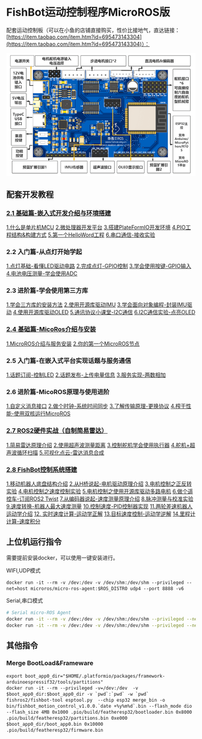 # FishBot运动控制程序MicroROS版

配套运动控制板（可以在小鱼的店铺直接购买，性价比接地气，直达链接：[https://item.taobao.com/item.htm?id=695473143304](https://item.taobao.com/item.htm?id=695473143304)）：

![](./docs/images/1670950515258-0c1474f6-2d5a-4030-a1df-87bfdff78ba5-image-resized.png)


## 配套开发教程

### [2.1 基础篇-嵌入式开发介绍与环境搭建](https://fishros.com/d2lros2/#/humble/chapt13/%E7%AB%A0%E8%8A%82%E5%AF%BC%E8%AF%BB) 

[1.什么是单片机MCU](https://fishros.com/d2lros2/#/humble/chapt13/get_started/1.%E4%BB%80%E4%B9%88%E6%98%AF%E5%8D%95%E7%89%87%E6%9C%BAMCU)
[2.微处理器开发平台](https://fishros.com/d2lros2/#/humble/chapt13/get_started/2.%E5%8D%95%E7%89%87%E6%9C%BA%E5%BC%80%E5%8F%91%E5%B9%B3%E5%8F%B0)
[3.搭建PlateFormIO开发环境](https://fishros.com/d2lros2/#/humble/chapt13/get_started/3.%E6%90%AD%E5%BB%BAPlateFormIO%E5%BC%80%E5%8F%91%E7%8E%AF%E5%A2%83)
[4.PIO工程结构&构建方式](https://fishros.com/d2lros2/#/humble/chapt13/get_started/4.PIO%E5%B7%A5%E7%A8%8B%E7%BB%93%E6%9E%84&%E6%9E%84%E5%BB%BA%E6%96%B9%E5%BC%8F)
[5.第一个HelloWord工程](https://fishros.com/d2lros2/#/humble/chapt13/get_started/5.%E7%AC%AC%E4%B8%80%E4%B8%AAHelloWord%E5%B7%A5%E7%A8%8B)
[6.串口通信-接收实验](https://fishros.com/d2lros2/#/humble/chapt13/get_started/6.%E4%B8%B2%E5%8F%A3%E9%80%9A%E4%BF%A1-%E6%8E%A5%E6%94%B6%E5%AE%9E%E9%AA%8C)

### 2.2  入门篇-从点灯开始学起 
[1.点灯基础-看懂LED驱动电路](https://fishros.com/d2lros2/#/humble/chapt13/basic/1.%E7%82%B9%E7%81%AF%E5%9F%BA%E7%A1%80-%E7%9C%8B%E6%87%82LED%E9%A9%B1%E5%8A%A8%E7%94%B5%E8%B7%AF)
[2.完成点灯-GPIO控制](https://fishros.com/d2lros2/#/humble/chapt13/basic/2.%E5%AE%8C%E6%88%90%E7%82%B9%E7%81%AFGPIO%E6%8E%A7%E5%88%B6)
[3.学会使用按键-GPIO输入](https://fishros.com/d2lros2/#/humble/chapt13/basic/3.%E5%AD%A6%E4%BC%9A%E4%BD%BF%E7%94%A8%E6%8C%89%E9%94%AEGPIO%E8%BE%93%E5%85%A5)
[4.电池电压测量-学会使用ADC](https://fishros.com/d2lros2/#/humble/chapt13/basic/4.%E7%94%B5%E6%B1%A0%E7%94%B5%E5%8E%8B%E6%B5%8B%E9%87%8F-%E5%AD%A6%E4%BC%9A%E4%BD%BF%E7%94%A8ADC)

### 2.3 进阶篇-学会使用第三方库
[1.学会三方库的安装方法](https://fishros.com/d2lros2/#/humble/chapt13/advance/1.%E5%AD%A6%E4%BC%9A%E5%AE%89%E8%A3%85%E7%AC%AC%E4%B8%89%E6%96%B9%E5%BC%80%E6%BA%90%E5%BA%93)
[2.使用开源库驱动IMU](https://fishros.com/d2lros2/#/humble/chapt13/advance/2.%E4%BD%BF%E7%94%A8%E5%BC%80%E6%BA%90%E5%BA%93%E9%A9%B1%E5%8A%A8IMU)
[3.学会面向对象编程-封装IMU驱动](https://fishros.com/d2lros2/#/humble/chapt13/advance/3.%E5%AD%A6%E4%BC%9A%E9%9D%A2%E5%90%91%E5%AF%B9%E8%B1%A1%E7%BC%96%E7%A8%8B-%E5%B0%81%E8%A3%85IMU%E9%A9%B1%E5%8A%A8)
[4.使用开源库驱动OLED](https://fishros.com/d2lros2/#/humble/chapt13/advance/4.%E4%BD%BF%E7%94%A8%E5%BC%80%E6%BA%90%E5%BA%93%E9%A9%B1%E5%8A%A8OLED)
[5.通讯协议小课堂-I2C通信](https://fishros.com/d2lros2/#/humble/chapt13/advance/5.%E9%80%9A%E8%AE%AF%E5%8D%8F%E8%AE%AE%E5%B0%8F%E8%AF%BE%E5%A0%82-I2C%E9%80%9A%E4%BF%A1)
 [6.I2C通信实验-点亮OLED](https://fishros.com/d2lros2/#/humble/chapt13/advance/6.I2C%E9%80%9A%E4%BF%A1%E5%AE%9E%E9%AA%8C-%E7%82%B9%E4%BA%AEOLED)

### [2.4 基础篇-MicoRos介绍与安装](https://fishros.com/d2lros2/#/humble/chapt14/%E7%AB%A0%E8%8A%82%E5%AF%BC%E8%AF%BB)

[1.MicroROS介绍与服务安装](https://fishros.com/d2lros2/#/humble/chapt14/basic/1.MicroROS%E4%BB%8B%E7%BB%8D%E4%B8%8E%E6%9C%8D%E5%8A%A1%E5%AE%89%E8%A3%85)
[2.你的第一个MicroROS节点](https://fishros.com/d2lros2/#/humble/chapt14/basic/2.%E4%BD%A0%E7%9A%84%E7%AC%AC%E4%B8%80%E4%B8%AAMicroROS%E8%8A%82%E7%82%B9)

### 2.5 入门篇-在嵌入式平台实现话题与服务通信
[1.话题订阅-控制LED](https://fishros.com/d2lros2/#/humble/chapt14/get_started/1.%E8%AF%9D%E9%A2%98%E8%AE%A2%E9%98%85-%E6%8E%A7%E5%88%B6LED)
[2.话题发布-上传电量信息](https://fishros.com/d2lros2/#/humble/chapt14/get_started/2.MicroROS-%E8%AF%9D%E9%A2%98%E5%8F%91%E5%B8%83%E5%AE%9E%E7%8E%B0)
[3.服务实现-两数相加](https://fishros.com/d2lros2/#/humble/chapt14/get_started/3.MicroROS-%E6%9C%8D%E5%8A%A1%E9%80%9A%E4%BF%A1%E6%9C%8D%E5%8A%A1%E7%AB%AF%E5%AE%9E%E7%8E%B0)

### 2.6 进阶篇-MicoROS原理与使用进阶
[1.自定义消息接口](https://fishros.com/d2lros2/#/humble/chapt14/advance/1.%E6%8E%A7%E5%88%B6OLED-%E8%87%AA%E5%AE%9A%E4%B9%89%E6%B6%88%E6%81%AF%E6%8E%A5%E5%8F%A3)
[2.做个时钟-系统时间同步](https://fishros.com/d2lros2/#/humble/chapt14/advance/2.%E5%81%9A%E4%B8%AA%E6%97%B6%E9%92%9F-%E7%B3%BB%E7%BB%9F%E6%97%B6%E9%97%B4%E5%90%8C%E6%AD%A5)
[3.了解传输原理-更换协议](https://fishros.com/d2lros2/#/humble/chapt14/advance/3.%E6%97%A0%E7%BA%BF%E9%80%9A%E8%AE%AF-%E4%BA%86%E8%A7%A3%E4%BC%A0%E8%BE%93%E5%8E%9F%E7%90%86)
[4.榨干性能-使用双核运行MicroROS](https://fishros.com/d2lros2/#/humble/chapt14/advance/4.%E6%A6%A8%E5%B9%B2%E6%80%A7%E8%83%BD-%E4%BD%BF%E7%94%A8%E5%8F%8C%E6%A0%B8%E8%BF%90%E8%A1%8CMicroROS)

### [2.7  ROS2硬件实战（自制简易雷达）](https://fishros.com/d2lros2/#/humble/chapt15/%E7%AB%A0%E8%8A%82%E5%AF%BC%E8%AF%BB)
[1.简易雷达原理介绍](https://fishros.com/d2lros2/#/humble/chapt15/1.%E7%AE%80%E6%98%93%E9%9B%B7%E8%BE%BE%E5%8E%9F%E7%90%86%E4%BB%8B%E7%BB%8D)
[2.使用超声波测量距离](https://fishros.com/d2lros2/#/humble/chapt15/2.%E6%B5%8B%E9%87%8F%E8%B7%9D%E7%A6%BB%E5%AD%A6%E4%BC%9A%E8%B6%85%E5%A3%B0%E6%B3%A2%E4%BC%A0%E6%84%9F%E5%99%A8)
[3.控制舵机学会使用执行器](https://fishros.com/d2lros2/#/humble/chapt15/3.%E6%8E%A7%E5%88%B6%E8%88%B5%E6%9C%BA%E5%AD%A6%E4%BC%9A%E4%BD%BF%E7%94%A8%E6%89%A7%E8%A1%8C%E5%99%A8)
[4.舵机+超声波循环扫描](https://fishros.com/d2lros2/#/humble/chapt15/4.%E8%88%B5%E6%9C%BA+%E8%B6%85%E5%A3%B0%E6%B3%A2%E5%BE%AA%E7%8E%AF%E6%89%AB%E6%8F%8F)
[5.可视化点云-雷达消息合成](https://fishros.com/d2lros2/#/humble/chapt15/5.%E5%8F%AF%E8%A7%86%E5%8C%96%E7%82%B9%E4%BA%91-%E9%9B%B7%E8%BE%BE%E6%B6%88%E6%81%AF%E5%90%88%E6%88%90)

### [2.8 FishBot控制系统搭建](https://fishros.com/d2lros2/#/humble/chapt16/%E7%AB%A0%E8%8A%82%E5%AF%BC%E8%AF%BB)
[1.移动机器人底盘结构介绍](https://fishros.com/d2lros2/#/humble/chapt16/1.%E7%A7%BB%E5%8A%A8%E6%9C%BA%E5%99%A8%E4%BA%BA%E5%BA%95%E7%9B%98%E7%BB%93%E6%9E%84%E4%BB%8B%E7%BB%8D)
[2.从H桥说起-电机驱动原理介绍](https://fishros.com/d2lros2/#/humble/chapt16/2.%E4%BB%8EH%E6%A1%A5%E8%AF%B4%E8%B5%B7-%E7%94%B5%E6%9C%BA%E9%A9%B1%E5%8A%A8%E5%8E%9F%E7%90%86%E4%BB%8B%E7%BB%8D)
[3.电机控制之正反转实验](https://fishros.com/d2lros2/#/humble/chapt16/3.%E7%94%B5%E6%9C%BA%E6%8E%A7%E5%88%B6%E4%B9%8B%E6%AD%A3%E5%8F%8D%E8%BD%AC%E5%AE%9E%E9%AA%8C)
[4.电机控制之速度控制实验](https://fishros.com/d2lros2/#/humble/chapt16/4.%E7%94%B5%E6%9C%BA%E6%8E%A7%E5%88%B6%E4%B9%8B%E9%80%9F%E5%BA%A6%E6%8E%A7%E5%88%B6%E5%AE%9E%E9%AA%8C)
[5.电机控制之使用开源库驱动多路电机](https://fishros.com/d2lros2/#/humble/chapt16/5.%E7%94%B5%E6%9C%BA%E6%8E%A7%E5%88%B6%E4%B9%8B%E4%BD%BF%E7%94%A8%E5%BC%80%E6%BA%90%E5%BA%93%E9%A9%B1%E5%8A%A8%E5%A4%9A%E8%B7%AF%E7%94%B5%E6%9C%BA)
[6.做个遥控车-订阅ROS2 Twist](https://fishros.com/d2lros2/#/humble/chapt16/6.%E5%81%9A%E4%B8%AA%E9%81%A5%E6%8E%A7%E8%BD%A6-%E8%AE%A2%E9%98%85ROS2Twist)
[7.从编码器说起-速度测量原理介绍](https://fishros.com/d2lros2/#/humble/chapt16/7.%E9%80%9F%E5%BA%A6%E6%B5%8B%E9%87%8F-%E5%AD%A6%E4%BC%9A%E4%BD%BF%E7%94%A8%E7%BC%96%E7%A0%81%E5%99%A8)
[8.脉冲测量与校准实验](https://fishros.com/d2lros2/#/humble/chapt16/8.%E8%84%89%E5%86%B2%E6%B5%8B%E9%87%8F%E4%B8%8E%E6%A0%A1%E5%87%86%E5%AE%9E%E9%AA%8C)
[9.速度转换-机器人最大速度测量](https://fishros.com/d2lros2/#/humble/chapt16/9.%E9%80%9F%E5%BA%A6%E8%BD%AC%E6%8D%A2-%E6%9C%BA%E5%99%A8%E4%BA%BA%E6%9C%80%E5%A4%A7%E9%80%9F%E5%BA%A6%E6%B5%8B%E9%87%8F)
[10.控制速度-PID控制器实现](https://fishros.com/d2lros2/#/humble/chapt16/10.%E6%8E%A7%E5%88%B6%E9%80%9F%E5%BA%A6-PID%E6%8E%A7%E5%88%B6%E5%99%A8%E5%AE%9E%E7%8E%B0)
[11.两轮差速机器人运动学介绍](https://fishros.com/d2lros2/#/humble/chapt16/11.%E4%B8%A4%E8%BD%AE%E5%B7%AE%E9%80%9F%E8%BF%90%E5%8A%A8%E5%AD%A6%E4%BB%8B%E7%BB%8D)
[12. 实时速度计算-运动学正解](https://fishros.com/d2lros2/#/humble/chapt16/12.%E5%AE%9E%E6%97%B6%E9%80%9F%E5%BA%A6%E8%AE%A1%E7%AE%97-%E8%BF%90%E5%8A%A8%E5%AD%A6%E6%AD%A3%E8%A7%A3)
[13.目标速度控制-运动学逆解](https://fishros.com/d2lros2/#/humble/chapt16/13.%E7%9B%AE%E6%A0%87%E9%80%9F%E5%BA%A6%E6%8E%A7%E5%88%B6-%E8%BF%90%E5%8A%A8%E5%AD%A6%E9%80%86%E8%A7%A3)
[14.里程计计算-速度积分](https://fishros.com/d2lros2/#/humble/chapt16/14.%E9%87%8C%E7%A8%8B%E8%AE%A1%E8%AE%A1%E7%AE%97-%E9%80%9F%E5%BA%A6%E7%A7%AF%E5%88%86)



## 上位机运行指令

需要提前安装docker，可以使用一键安装进行。


WIFI,UDP模式

```
docker run -it --rm -v /dev:/dev -v /dev/shm:/dev/shm --privileged --net=host microros/micro-ros-agent:$ROS_DISTRO udp4 --port 8888 -v6
```

Serial,串口模式

```bash
# Serial micro-ROS Agent
docker run -it --rm -v /dev:/dev -v /dev/shm:/dev/shm --privileged --net=host microros/micro-ros-agent:$ROS_DISTRO serial --dev /dev/ttyUSB0 -v6 -b 921600
docker run -it --rm -v /dev:/dev -v /dev/shm:/dev/shm --privileged --net=host microros/micro-ros-agent:$ROS_DISTRO serial --dev /dev/ttyUSB0 -v6 -b 115200
```

## 其他指令 

### Merge BootLoad&Frameware

```
export boot_app0_dir="$HOME/.platformio/packages/framework-arduinoespressif32/tools/partitions"
docker run -it --rm --privileged -v=/dev:/dev  -v $boot_app0_dir:$boot_app0_dir -v `pwd`:`pwd` -w `pwd` fishros2/fishbot-tool esptool.py  --chip esp32 merge_bin -o bin/fishbot_motion_control_v1.0.0.`date +%y%m%d`.bin --flash_mode dio --flash_size 4MB 0x1000 .pio/build/featheresp32/bootloader.bin 0x8000 .pio/build/featheresp32/partitions.bin 0xe000 $boot_app0_dir/boot_app0.bin 0x10000 .pio/build/featheresp32/firmware.bin
```